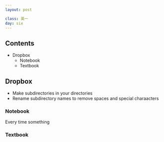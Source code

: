 ```yaml
---
layout: post

class: 英一
day: six
---
```


## Contents
- Dropbox
	- Notebook
	- Textbook

## Dropbox
- Make subdirectories in your directories
- Rename subdirectory names to remove spaces and special charaacters

### Notebook

Every time something

### Textbook
